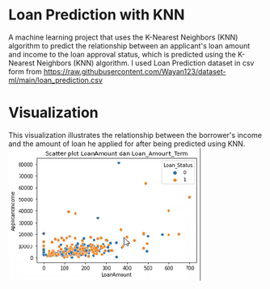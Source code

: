 # Loan Prediction with KNN  
A machine learning project that uses the K-Nearest Neighbors (KNN) algorithm to predict the relationship between an applicant's loan amount and income to the loan approval status, which is predicted using the K-Nearest Neighbors (KNN) algorithm.
I used Loan Prediction dataset in csv form from https://raw.githubusercontent.com/Wayan123/dataset-ml/main/loan_prediction.csv

# Visualization 
This visualization illustrates the relationship between the borrower's income and the amount of loan he applied for after being predicted using KNN.
![Visualisasi Plot](./images/knnvis.png)
